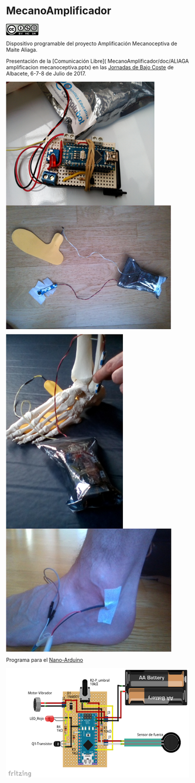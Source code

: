 # MecanoAmplificador
<a href="" target="_blank"><img width="88" height="31" border="0" align="center" src="img/88x31.png "/></a>

Dispositivo programable del proyecto Amplificación Mecanoceptiva de Maite Aliaga.

Presentación de la [Comunicación Libre]( MecanoAmplificador/doc/ALIAGA amplificacion mecanoceptiva.pptx) en las [Jornadas de Bajo Coste](http://www.crmfalbacete.org/recursosbajocoste/default.asp) de Albacete, 6-7-8 de Julio de 2017.

<a href="" target="_blank"><img width="405" height="338" border="0" align="center" src="img/foto02.jpg "/></a>
<a href="" target="_blank"><img width="450" height="338" border="0" align="center" src="img/sistemaCompleto.jpg "/></a>

<a href="" target="_blank"><img width="319" height="531" border="0" align="center" src="img/esqueleto.jpg "/></a>
<a href="" target="_blank"><img width="451" height="336" border="0" align="center" src="img/pie.jpg "/></a>

Programa para el [Nano-Arduino](https://github.com/leobotmanuel/MecanoAmplificador/blob/master/software/mecanoAmplificador.ino)

<a href="" target="_blank"><img width="500" height="300" border="0" align="center" src="img/Esquema01.png  "/></a>
